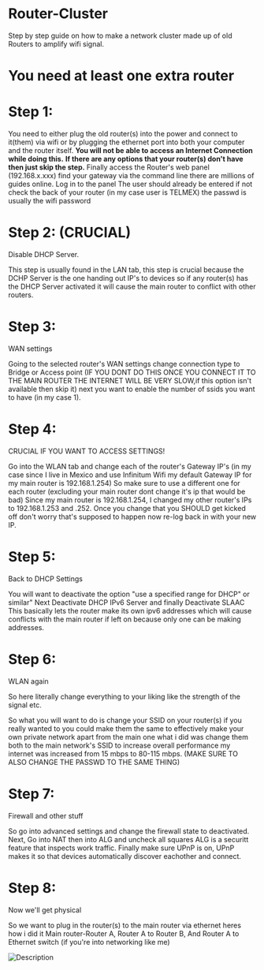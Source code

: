# Router-Cluster
Step by step guide on how to make a network cluster made up of old Routers to amplify wifi signal.

# You need at least one extra router

# Step 1:
You need to either plug the old router(s) into the power and connect to it(them)
via wifi or by plugging the ethernet port into both your computer and the router itself. **You will not be able to access an Internet Connection while doing this.**
**If there are any options that your router(s) don't have then just skip the step.**
Finally access the Router's web panel (192.168.x.xxx) find your gateway via the command line there are millions of guides online.
Log in to the panel The user should already be entered if not check the back of your router (in my case user is TELMEX) the passwd is usually the wifi password

# Step 2: (CRUCIAL)
Disable DHCP Server.

This step is usually found in the LAN tab, this step is crucial because the DCHP Server is the one handing out IP's to devices so if any router(s) has the DHCP Server activated it will cause the main router to conflict with other routers.

# Step 3:
WAN settings

Going to the selected router's WAN settings change connection type to Bridge or Access point (IF YOU DONT DO THIS ONCE YOU CONNECT IT TO THE MAIN ROUTER THE INTERNET WILL BE VERY SLOW,if this option isn't available then skip it) next you want to enable the number of ssids you want to have (in my case 1).

# Step 4: 
CRUCIAL IF YOU WANT TO ACCESS SETTINGS!

Go into the WLAN tab and change each of the router's Gateway IP's (in my case since I live in Mexico and use Infinitum Wifi my default Gateway IP for my main router is 192.168.1.254)
 So make sure to use a different one for each router (excluding your main router
dont change it's ip that would be bad) Since my main router is 192.168.1.254, I changed my other router's IPs to 192.168.1.253 and .252. Once you change that you SHOULD get kicked
off don't worry that's supposed to happen now re-log back in with your new IP.

# Step 5:
Back to DHCP Settings

You will want to deactivate the option "use a specified range for DHCP" or similar" Next Deactivate DHCP IPv6 Server and finally Deactivate SLAAC This basically lets the router make its own ipv6 addresses which will cause conflicts with the main router if left on because only one can be making addresses.

# Step 6:
WLAN again

So here literally change everything to your liking like the strength of the signal etc.

So what you will want to do is change your SSID on your router(s) if you really wanted to you could make them the same to effectively make your own private network apart from the main one what i did was change them both to the main network's SSID to increase overall performance my internet was increased from 15 mbps to 80-115 mbps. (MAKE SURE TO ALSO CHANGE THE PASSWD TO THE SAME THING)

# Step 7:
Firewall and other stuff

So go into advanced settings and change the firewall state to deactivated.
Next, Go into NAT then into ALG and uncheck all squares ALG is a securitt feature that inspects work traffic. Finally make sure UPnP is on, UPnP makes it so that devices automatically discover eachother and connect.

# Step 8:
Now we'll get physical

So we want to plug in the router(s) to the main router via ethernet heres how i did it 
Main router-Router A, Router A to Router B, And Router A to Ethernet switch (if you're into networking like me)

![Description](https://i.imgur.com/abc123.jpg)